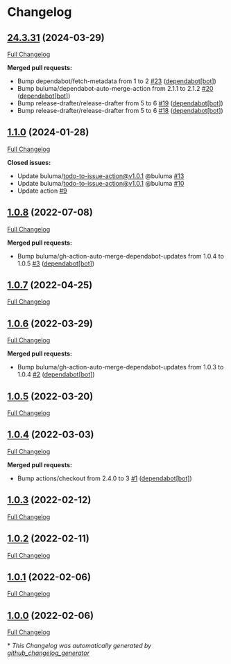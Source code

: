 # Changelog

## [24.3.31](https://github.com/buluma/ansible-role-test_connection/tree/24.3.31) (2024-03-29)

[Full Changelog](https://github.com/buluma/ansible-role-test_connection/compare/1.1.0...24.3.31)

**Merged pull requests:**

- Bump dependabot/fetch-metadata from 1 to 2 [\#23](https://github.com/buluma/ansible-role-test_connection/pull/23) ([dependabot[bot]](https://github.com/apps/dependabot))
- Bump buluma/dependabot-auto-merge-action from 2.1.1 to 2.1.2 [\#20](https://github.com/buluma/ansible-role-test_connection/pull/20) ([dependabot[bot]](https://github.com/apps/dependabot))
- Bump release-drafter/release-drafter from 5 to 6 [\#19](https://github.com/buluma/ansible-role-test_connection/pull/19) ([dependabot[bot]](https://github.com/apps/dependabot))
- Bump release-drafter/release-drafter from 5 to 6 [\#18](https://github.com/buluma/ansible-role-test_connection/pull/18) ([dependabot[bot]](https://github.com/apps/dependabot))

## [1.1.0](https://github.com/buluma/ansible-role-test_connection/tree/1.1.0) (2024-01-28)

[Full Changelog](https://github.com/buluma/ansible-role-test_connection/compare/1.0.8...1.1.0)

**Closed issues:**

- Update buluma/todo-to-issue-action@v1.0.1 @buluma [\#13](https://github.com/buluma/ansible-role-test_connection/issues/13)
- Update buluma/todo-to-issue-action@v1.0.1 @buluma [\#10](https://github.com/buluma/ansible-role-test_connection/issues/10)
- Update action [\#9](https://github.com/buluma/ansible-role-test_connection/issues/9)

## [1.0.8](https://github.com/buluma/ansible-role-test_connection/tree/1.0.8) (2022-07-08)

[Full Changelog](https://github.com/buluma/ansible-role-test_connection/compare/1.0.7...1.0.8)

**Merged pull requests:**

- Bump buluma/gh-action-auto-merge-dependabot-updates from 1.0.4 to 1.0.5 [\#3](https://github.com/buluma/ansible-role-test_connection/pull/3) ([dependabot[bot]](https://github.com/apps/dependabot))

## [1.0.7](https://github.com/buluma/ansible-role-test_connection/tree/1.0.7) (2022-04-25)

[Full Changelog](https://github.com/buluma/ansible-role-test_connection/compare/1.0.6...1.0.7)

## [1.0.6](https://github.com/buluma/ansible-role-test_connection/tree/1.0.6) (2022-03-29)

[Full Changelog](https://github.com/buluma/ansible-role-test_connection/compare/1.0.5...1.0.6)

**Merged pull requests:**

- Bump buluma/gh-action-auto-merge-dependabot-updates from 1.0.3 to 1.0.4 [\#2](https://github.com/buluma/ansible-role-test_connection/pull/2) ([dependabot[bot]](https://github.com/apps/dependabot))

## [1.0.5](https://github.com/buluma/ansible-role-test_connection/tree/1.0.5) (2022-03-20)

[Full Changelog](https://github.com/buluma/ansible-role-test_connection/compare/1.0.4...1.0.5)

## [1.0.4](https://github.com/buluma/ansible-role-test_connection/tree/1.0.4) (2022-03-03)

[Full Changelog](https://github.com/buluma/ansible-role-test_connection/compare/1.0.3...1.0.4)

**Merged pull requests:**

- Bump actions/checkout from 2.4.0 to 3 [\#1](https://github.com/buluma/ansible-role-test_connection/pull/1) ([dependabot[bot]](https://github.com/apps/dependabot))

## [1.0.3](https://github.com/buluma/ansible-role-test_connection/tree/1.0.3) (2022-02-12)

[Full Changelog](https://github.com/buluma/ansible-role-test_connection/compare/1.0.2...1.0.3)

## [1.0.2](https://github.com/buluma/ansible-role-test_connection/tree/1.0.2) (2022-02-11)

[Full Changelog](https://github.com/buluma/ansible-role-test_connection/compare/1.0.1...1.0.2)

## [1.0.1](https://github.com/buluma/ansible-role-test_connection/tree/1.0.1) (2022-02-06)

[Full Changelog](https://github.com/buluma/ansible-role-test_connection/compare/1.0.0...1.0.1)

## [1.0.0](https://github.com/buluma/ansible-role-test_connection/tree/1.0.0) (2022-02-06)

[Full Changelog](https://github.com/buluma/ansible-role-test_connection/compare/9fbfbcfd664ce369036371af8ac5757f5c731d55...1.0.0)



\* *This Changelog was automatically generated by [github_changelog_generator](https://github.com/github-changelog-generator/github-changelog-generator)*
